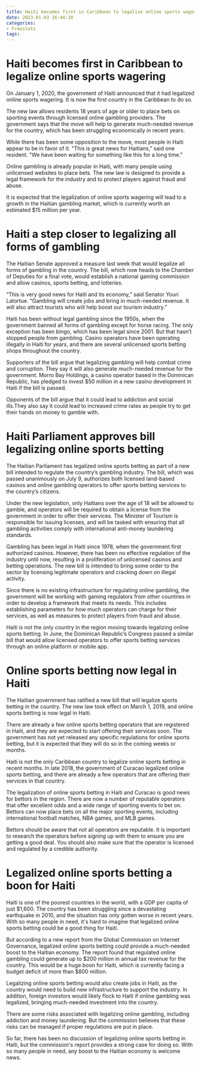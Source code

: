 ```yaml
---
title: Haiti becomes first in Caribbean to legalize online sports wagering
date: 2023-01-03 16:44:20
categories:
- Freeslots
tags:
---
```



#  Haiti becomes first in Caribbean to legalize online sports wagering

On January 1, 2020, the government of Haiti announced that it had legalized online sports wagering. It is now the first country in the Caribbean to do so.

The new law allows residents 18 years of age or older to place bets on sporting events through licensed online gambling providers. The government says that the move will help to generate much-needed revenue for the country, which has been struggling economically in recent years.

While there has been some opposition to the move, most people in Haiti appear to be in favor of it. "This is great news for Haitians," said one resident. "We have been waiting for something like this for a long time."

Online gambling is already popular in Haiti, with many people using unlicensed websites to place bets. The new law is designed to provide a legal framework for the industry and to protect players against fraud and abuse.

It is expected that the legalization of online sports wagering will lead to a growth in the Haitian gambling market, which is currently worth an estimated $15 million per year.

#  Haiti a step closer to legalizing all forms of gambling

The Haitian Senate approved a measure last week that would legalize all forms of gambling in the country. The bill, which now heads to the Chamber of Deputies for a final vote, would establish a national gaming commission and allow casinos, sports betting, and lotteries.

“This is very good news for Haiti and its economy,” said Senator Youri Latortue. “Gambling will create jobs and bring in much-needed revenue. It will also attract tourists who will help boost our tourism industry.”

Haiti has been without legal gambling since the 1950s, when the government banned all forms of gambling except for horse racing. The only exception has been bingo, which has been legal since 2001. But that hasn’t stopped people from gambling. Casino operators have been operating illegally in Haiti for years, and there are several unlicensed sports betting shops throughout the country.

Supporters of the bill argue that legalizing gambling will help combat crime and corruption. They say it will also generate much-needed revenue for the government. Morro Bay Holdings, a casino operator based in the Dominican Republic, has pledged to invest $50 million in a new casino development in Haiti if the bill is passed.

Opponents of the bill argue that it could lead to addiction and social ills.They also say it could lead to increased crime rates as people try to get their hands on money to gamble with.

#  Haiti Parliament approves bill legalizing online sports betting

The Haitian Parliament has legalized online sports betting as part of a new bill intended to regulate the country’s gambling industry. The bill, which was passed unanimously on July 9, authorizes both licensed land-based casinos and online gambling operators to offer sports betting services to the country’s citizens.

Under the new legislation, only Haitians over the age of 18 will be allowed to gamble, and operators will be required to obtain a license from the government in order to offer their services. The Minister of Tourism is responsible for issuing licenses, and will be tasked with ensuring that all gambling activities comply with international anti-money laundering standards.

Gambling has been legal in Haiti since 1978, when the government first authorized casinos. However, there has been no effective regulation of the industry until now, resulting in a proliferation of unlicensed casinos and betting operations. The new bill is intended to bring some order to the sector by licensing legitimate operators and cracking down on illegal activity.

Since there is no existing infrastructure for regulating online gambling, the government will be working with gaming regulators from other countries in order to develop a framework that meets its needs. This includes establishing parameters for how much operators can charge for their services, as well as measures to protect players from fraud and abuse.

Haiti is not the only country in the region moving towards legalizing online sports betting. In June, the Dominican Republic’s Congress passed a similar bill that would allow licensed operators to offer sports betting services through an online platform or mobile app.

#  Online sports betting now legal in Haiti

The Haitian government has ratified a new bill that will legalize sports betting in the country. The new law took effect on March 1, 2019, and online sports betting is now legal in Haiti.

There are already a few online sports betting operators that are registered in Haiti, and they are expected to start offering their services soon. The government has not yet released any specific regulations for online sports betting, but it is expected that they will do so in the coming weeks or months.

Haiti is not the only Caribbean country to legalize online sports betting in recent months. In late 2018, the government of Curacao legalized online sports betting, and there are already a few operators that are offering their services in that country.

The legalization of online sports betting in Haiti and Curacao is good news for bettors in the region. There are now a number of reputable operators that offer excellent odds and a wide range of sporting events to bet on. Bettors can now place bets on all the major sporting events, including international football matches, NBA games, and MLB games.

Bettors should be aware that not all operators are reputable. It is important to research the operators before signing up with them to ensure you are getting a good deal. You should also make sure that the operator is licensed and regulated by a credible authority.

#  Legalized online sports betting a boon for Haiti

Haiti is one of the poorest countries in the world, with a GDP per capita of just $1,600. The country has been struggling since a devastating earthquake in 2010, and the situation has only gotten worse in recent years. With so many people in need, it's hard to imagine that legalized online sports betting could be a good thing for Haiti.

But according to a new report from the Global Commission on Internet Governance, legalized online sports betting could provide a much-needed boost to the Haitian economy. The report found that regulated online gambling could generate up to $200 million in annual tax revenue for the country. This would be a huge boon for Haiti, which is currently facing a budget deficit of more than $800 million.

Legalizing online sports betting would also create jobs in Haiti, as the country would need to build new infrastructure to support the industry. In addition, foreign investors would likely flock to Haiti if online gambling was legalized, bringing much-needed investment into the country.

There are some risks associated with legalizing online gambling, including addiction and money laundering. But the commission believes that these risks can be managed if proper regulations are put in place.

So far, there has been no discussion of legalizing online sports betting in Haiti, but the commission's report provides a strong case for doing so. With so many people in need, any boost to the Haitian economy is welcome news.